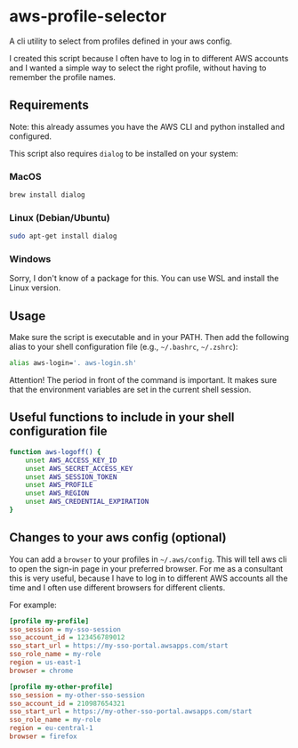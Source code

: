# aws-profile-selector

A cli utility to select from profiles defined in your aws config.

I created this script because I often have to log in to different AWS accounts and I wanted a simple way to select the
right profile, without having to remember the profile names.

## Requirements

Note: this already assumes you have the AWS CLI and python installed and configured.

This script also requires `dialog` to be installed on your system:
### MacOS

```bash
brew install dialog
```

### Linux (Debian/Ubuntu)

```bash
sudo apt-get install dialog
```

### Windows

Sorry, I don't know of a package for this. You can use WSL and install the Linux version.

## Usage

Make sure the script is executable and in your PATH.
Then add the following alias to your shell configuration file (e.g., `~/.bashrc`, `~/.zshrc`):

```bash
alias aws-login='. aws-login.sh'
```

Attention! The period in front of the command is important. It makes sure that the environment variables are set in the
current shell session.

## Useful functions to include in your shell configuration file

```bash
function aws-logoff() {
    unset AWS_ACCESS_KEY_ID
    unset AWS_SECRET_ACCESS_KEY
    unset AWS_SESSION_TOKEN
    unset AWS_PROFILE
    unset AWS_REGION
    unset AWS_CREDENTIAL_EXPIRATION
}
```

## Changes to your aws config (optional)

You can add a `browser` to your profiles in `~/.aws/config`. This will tell aws cli to open the sign-in page in your
preferred browser.
For me as a consultant this is very useful, because I have to log in to different AWS accounts all the time and I often
use different browsers for different clients.

For example:

```ini
[profile my-profile]
sso_session = my-sso-session
sso_account_id = 123456789012
sso_start_url = https://my-sso-portal.awsapps.com/start
sso_role_name = my-role
region = us-east-1
browser = chrome

[profile my-other-profile]
sso_session = my-other-sso-session
sso_account_id = 210987654321
sso_start_url = https://my-other-sso-portal.awsapps.com/start
sso_role_name = my-role
region = eu-central-1
browser = firefox
```

